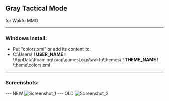 ## Gray Tactical Mode

for Wakfu MMO
___
### Windows Install:
- Put "colors.xml" or add its content to:
- C:\Users\ **! USER_NAME !** \AppData\Roaming\zaap\gamesLogs\wakfu\themes\ **! THEME_NAME !** \theme\colors.xml
___
### Screenshots:
--- NEW
![Screenshot_1](https://github.com/ForbiddenMagic/wakfu_theme_colors-Gray_Tactical_Mode/assets/29806538/3aba06cf-3c05-4c74-a682-ccd4c6fbe2e5)
--- OLD
![Screenshot_2](https://github.com/ForbiddenMagic/wakfu_theme_colors-Gray_Tactical_Mode/assets/29806538/092bf454-722a-4732-adba-e1bd57628e7e)
